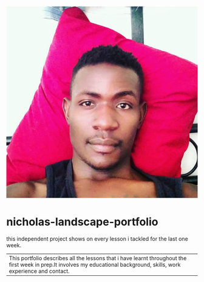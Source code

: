 # ![Portfolio](images/nick.jpeg)
# nicholas-landscape-portfolio
this independent project shows on every lesson i tackled for the last one week.
<table>
  <tr>
    <td>
This portfolio describes all the lessons that i have learnt throughout the first week in prep.It involves my educational background, skills, work experience and contact.
    </td>
  </tr>
</table>
